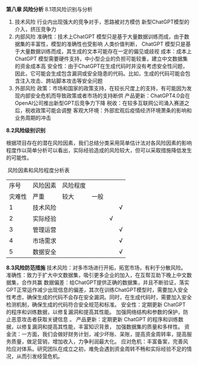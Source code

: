 **第八章 风险分析**
8.1项风险识别与分析
1. 技术风险
行业内出现强大的竞争对手，思路被对方模仿
新型ChatGPT模型的介入，挤压竞争力
2. 内部风险
准确性：技术上ChatGPT 模型只是基于大量数据训练而成，由于数据集的丰富性，模型的准确性也受影响
人类价值判断， ChatGPT 模型只是基于大量数据训练而成，其生成的文本可能存在一定的偏见或歧视
成本：成本上ChatGPT 模型需要硬件支持，中小型企业的负担可能较重，建立中文数据集的资金成本高
安全性：由于ChatGPT在生成代码时并没有考虑安全性问题，因此，它可能会生成包含漏洞或安全隐患的代码。比如，生成的代码可能会包含注入攻击、跨站脚本攻击等安全问题
3. 外部风险
政策：市场和国家的政策支持，在较长尺度上的支持，有可能因为发现内部安全危机而导致政策或者市场的支持断供
产品更新：ChatGPT4.0会在OpenAI公司推出新型GPT后竞争力下降
税收：在较多互联网公司涌入赛道之后，税收政策可能会调整
客观大环境：外部宏观后疫情经济环境萧条的影响和业务周期的冲击

**8.2风险级别识别**

根据项目存在的潜在风险因素，我们总结分类采用简单估计法对各风险因素的影响程度作以简单分析可以看出，实际经验造成的风险较大，但可以采取措施降低发生的可能性。

 风险因素和风险程度分析表

|   |   |   |   |   |   |
|---|---|---|---|---|---|
|序号|风险因素|风险程度|   |   |   |
|灾难性|严重|较大|一般|
|1|技术风险||||√|
|2|实际经验|||√||
|3|管理运营||||√|
|4|市场需求||||√|
|5|数据安全||||√|

**8.3风险防范措施**
技术风险：对多市场进行开拓，拓宽市场，有利于分散风险。
准确性：致力于扩大中文数据集，吸引更多企业的加入，在互帮互助下晚上中文数据集，合作共赢
数据偏差：给ChatGPT提供正确的数据集，并且不断验证，落实GPT正常运作减少出现信息的偏差，其次在训练ChatGPT模型时，需要加入安全性考虑，确保生成的代码不会存在安全漏洞。同时，在生成代码时，需要加入安全检测机制，确保生成的代码符合安全规范和标准。
安全性：定期更新 ChatGPT 的程序和训练数据，以修复漏洞和提高其性能。
加强网络结构和参数的保护，防止恶意攻击者获取关键信息 。
产品更新：定期更新 ChatGPT 的程序和训练数据，以修复漏洞和提高其性能，丰富知识背景， 加强数据集的质量和多样性。
资金流：一方面，我们会做好财务计划，减少坏账、呆账，提高资金周转率，提高服务质量，做足营销，增加收入，力争利润最大化。
应对危机：丰富备案，完善风险应对体系。研究团队在成立之初，难免会遇到资金周转不畅和实际经验不足的情况，从而引发经营危机。